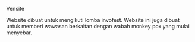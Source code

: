 Vensite

Website dibuat untuk mengikuti lomba invofest. Website ini juga dibuat untuk memberi wawasan berkaitan dengan wabah monkey pox yang mulai menyebar.

